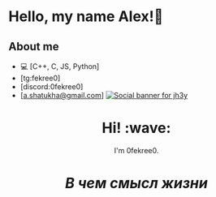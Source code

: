 # Hello, my name Alex!👺

## About me
- 💻 [С++, С, JS, Python]
- [tg:fekree0]
- [discord:0fekree0]
- [a.shatukha@gmail.com]
[![Social banner for jh3y](https://github.com/jh3y/jh3y/raw/master/assets/header-banner--optimized.svg)](https://jhey.dev)
<h1 align='center'> Hi! :wave:</h1>
<p align='center'>
I'm 0fekree0.
</p>

<h1 align='center'><i>В чем смысл жизни</i></h1>
